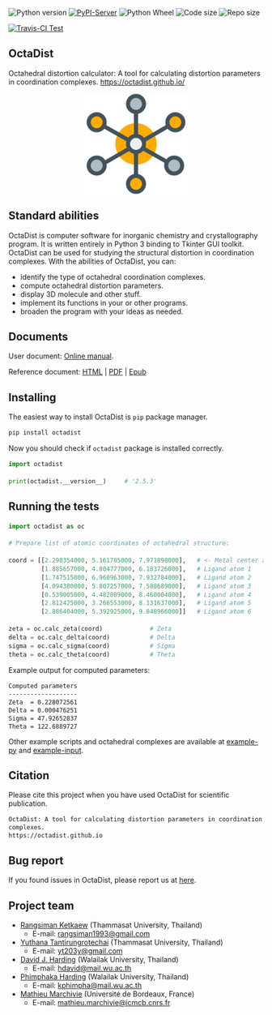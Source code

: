 ![Python version][Py-ver-badge]
[![PyPI-Server][PyPI-badge]][PyPI-link]
![Python Wheel][Py-wheel-badge]
![Code size][Code-size]
![Repo size][Repo-size]

[![Travis-CI Test][Travis-badge]][Travis-link]


[Py-ver-badge]: https://img.shields.io/pypi/pyversions/octadist.svg
[PyPI-badge]: https://img.shields.io/pypi/v/octadist.svg
[PyPI-link]: https://pypi.org/project/octadist/
[Py-wheel-badge]: https://img.shields.io/pypi/wheel/octadist.svg
[Code-size]: https://img.shields.io/github/languages/code-size/OctaDist/OctaDist-PyPI.svg
[Repo-size]: https://img.shields.io/github/repo-size/OctaDist/OctaDist-PyPI.svg
[Travis-badge]: https://img.shields.io/travis/OctaDist/OctaDist-PyPI/master.svg
[Travis-link]: https://travis-ci.org/OctaDist/OctaDist-PyPI

## OctaDist

Octahedral distortion calculator: 
A tool for calculating distortion parameters in coordination complexes. 
https://octadist.github.io/

<p align="center">
   <img alt="molecule" 
   src="https://raw.githubusercontent.com/OctaDist/OctaDist-PyPI/master/images/molecule.png" 
   align=middle 
   width="200pt" />
<p/>

 

## Standard abilities

OctaDist is computer software for inorganic chemistry and crystallography program.
It is written entirely in Python 3 binding to Tkinter GUI toolkit.
OctaDist can be used for studying the structural distortion in coordination complexes.
With the abilities of OctaDist, you can:

- identify the type of octahedral coordination complexes.
- compute octahedral distortion parameters.
- display 3D molecule and other stuff.
- implement its functions in your or other programs.
- broaden the program with your ideas as needed.

## Documents

User document: [Online manual](https://octadist.github.io/manual.html).

Reference document: [HTML][html] | [PDF][pdf] | [Epub][epub]

[html]: https://octadist-pypi.readthedocs.io/en/latest/ 
[pdf]: https://readthedocs.org/projects/octadist-pypi/downloads/pdf/latest/
[epub]: https://readthedocs.org/projects/octadist/downloads/epub/latest/


## Installing

The easiest way to install OctaDist is `pip` package manager.

```sh
pip install octadist
```

Now you should check if `octadist` package is installed correctly.

```python
import octadist

print(octadist.__version__)     # '2.5.3'
```

## Running the tests

```python
import octadist as oc

# Prepare list of atomic coordinates of octahedral structure:

coord = [[2.298354000, 5.161785000, 7.971898000],   # <- Metal center atom
         [1.885657000, 4.804777000, 6.183726000],   # Ligand atom 1
         [1.747515000, 6.960963000, 7.932784000],   # Ligand atom 2
         [4.094380000, 5.807257000, 7.588689000],   # Ligand atom 3
         [0.539005000, 4.482809000, 8.460004000],   # Ligand atom 4
         [2.812425000, 3.266553000, 8.131637000],   # Ligand atom 5
         [2.886404000, 5.392925000, 9.848966000]]   # Ligand atom 6

zeta = oc.calc_zeta(coord)             # Zeta
delta = oc.calc_delta(coord)           # Delta
sigma = oc.calc_sigma(coord)           # Sigma
theta = oc.calc_theta(coord)           # Theta
```

Example output for computed parameters:

```shell
Computed parameters
-------------------
Zeta  = 0.228072561
Delta = 0.000476251
Sigma = 47.92652837
Theta = 122.6889727
```

Other example scripts and octahedral complexes are available at 
[example-py](https://github.com/OctaDist/OctaDist-PyPI/tree/master/example-py) and 
[example-input](https://github.com/OctaDist/OctaDist-PyPI/tree/master/example-input).

## Citation

Please cite this project when you have used OctaDist for scientific publication.

```
OctaDist: A tool for calculating distortion parameters in coordination complexes.
https://octadist.github.io
```

## Bug report

If you found issues in OctaDist, please report us at [here](https://github.com/OctaDist/OctaDist/issues).

## Project team

- [Rangsiman Ketkaew](https://sites.google.com/site/rangsiman1993) (Thammasat University, Thailand) <br/>
  - E-mail: rangsiman1993@gmail.com <br/>
- [Yuthana Tantirungrotechai](https://sites.google.com/site/compchem403/people/faculty/yuthana) (Thammasat University, Thailand)
  - E-mail: yt203y@gmail.com
- [David J. Harding](https://www.funtechwu.com/david-j-harding) (Walailak University, Thailand)
  - E-mail: hdavid@mail.wu.ac.th
- [Phimphaka Harding](https://www.funtechwu.com/phimphaka-harding) (Walailak University, Thailand)
  - E-mail: kphimpha@mail.wu.ac.th
- [Mathieu Marchivie](http://www.icmcb-bordeaux.cnrs.fr/spip.php?article562&lang=fr) (Université de Bordeaux, France)
  - E-mail: mathieu.marchivie@icmcb.cnrs.fr
